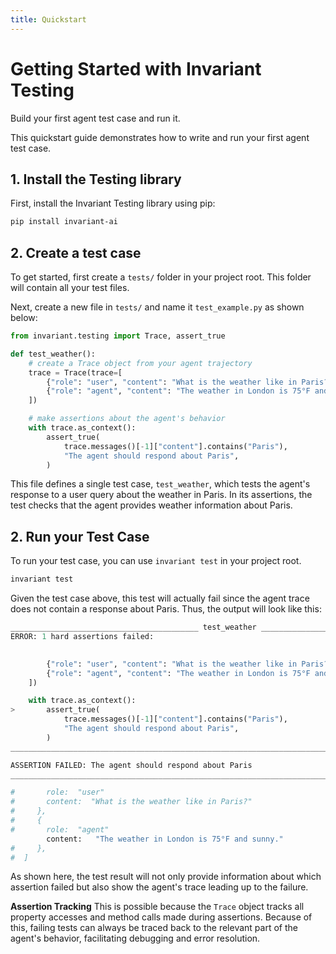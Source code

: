 ```yaml
---
title: Quickstart
---
```


# Getting Started with Invariant Testing

<div class='subtitle'>Build your first agent test case and run it.</div>

This quickstart guide demonstrates how to write and run your first agent test case.

## 1. Install the Testing library

First, install the Invariant Testing library using pip:

```bash
pip install invariant-ai
```

## 2. Create a test case

To get started, first create a `tests/` folder in your project root. This folder will contain all your test files.

Next, create a new file in `tests/` and name it `test_example.py` as shown below:

```python
from invariant.testing import Trace, assert_true

def test_weather():
    # create a Trace object from your agent trajectory
    trace = Trace(trace=[
        {"role": "user", "content": "What is the weather like in Paris?"},
        {"role": "agent", "content": "The weather in London is 75°F and sunny."},
    ])

    # make assertions about the agent's behavior
    with trace.as_context():
        assert_true(
            trace.messages()[-1]["content"].contains("Paris"),
            "The agent should respond about Paris",
        )
```

This file defines a single test case, `test_weather`, which tests the agent's response to a user query about the weather in Paris. In its assertions, the test checks that the agent provides weather information about Paris.


## 2. Run your Test Case

To run your test case, you can use `invariant test` in your project root.

```bash
invariant test
```

Given the test case above, this test will actually fail since the agent trace does not contain a response about Paris. Thus, the output will look like this:

```py
__________________________________________ test_weather __________________________________________
ERROR: 1 hard assertions failed:

 
        {"role": "user", "content": "What is the weather like in Paris?"},
        {"role": "agent", "content": "The weather in London is 75°F and sunny."},
    ])

    with trace.as_context():
>       assert_true(
            trace.messages()[-1]["content"].contains("Paris"),
            "The agent should respond about Paris",
        )
________________________________________________________________________________

ASSERTION FAILED: The agent should respond about Paris
________________________________________________________________________________

#       role:  "user"
#       content:  "What is the weather like in Paris?"
#     },
#     {
#       role:  "agent"
        content:   "The weather in London is 75°F and sunny."
#     },
#  ]
```

As shown here, the test result will not only provide information about which assertion failed but also show the agent's trace leading up to the failure.

**Assertion Tracking** This is possible because the `Trace` object tracks all property accesses and method calls made during assertions. Because of this, failing tests can always be traced back to the relevant part of the agent's behavior, facilitating debugging and error resolution.
